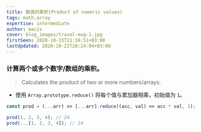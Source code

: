 ```yaml
---
title: 数值的乘积(Product of numeric values)
tags: math,array
expertise: intermediate
author: maciv
cover: blog_images/travel-mug-1.jpg
firstSeen: 2020-10-15T21:56:51+03:00
lastUpdated: 2020-10-22T20:24:04+03:00
---
```


### 计算两个或多个数字/数组的乘积。
> Calculates the product of two or more numbers/arrays.

- 使用 `Array.prototype.reduce()` 将每个值与累加器相乘，初始值为 `1`。

```js
const prod = (...arr) => [...arr].reduce((acc, val) => acc * val, 1);
```

```js
prod(1, 2, 3, 4); // 24
prod(...[1, 2, 3, 4]); // 24
```
